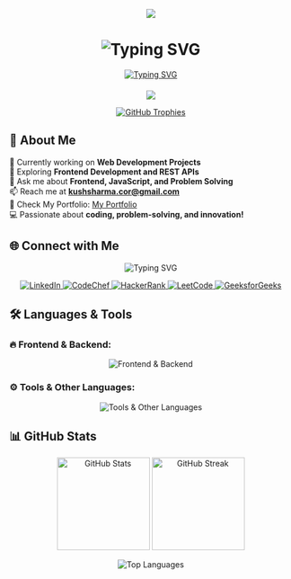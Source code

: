 <p align="center"> 
  <img src="https://capsule-render.vercel.app/api?type=waving&color=gradient&height=150&section=header&text=Hey%20Everyone!%20🕹️&fontSize=40&animation=fadeIn"/> 
</p>

<h1 align="center">
  <img src="https://readme-typing-svg.demolab.com?font=Fira+Code&weight=600&size=30&duration=4000&pause=1000&color=00BFFF&center=true&vCenter=true&width=500&lines=👋+I'm+Kush+Sharma" alt="Typing SVG">
</h1>

<div align="center" style="margin-bottom: 20px;">
  <a href="https://git.io/typing-svg">
    <img src="https://readme-typing-svg.demolab.com?font=Fira+Code&weight=600&size=22&duration=3500&pause=800&color=FF5733&center=true&vCenter=true&width=900&lines=☕+Fueled+by+Coffee+|+Powered+by+Passion;🚀+Exploring+New+Tech+Every+Day!;💡+Innovator,+Thinker+,+Problem-Solver;🎯+Coding+since+2021+|+Striving+for+Excellence;🔥+Code.+Create.+Build.+Inspire." alt="Typing SVG" />
  </a>
</div>



<p align="center">
  <img src="https://capsule-render.vercel.app/api?type=soft&color=gradient&height=100&section=header&text=🏆+GitHub+Trophies+🏆&fontSize=30&fontColor=fff&animation=fadeIn"/>
</p>

<p align="center">
  <a href="https://github.com/ryo-ma/github-profile-trophy">
    <img src="https://github-profile-trophy.vercel.app/?username=sharmakush2003&theme=algolia&no-frame=true&margin-w=20&column=4" alt="GitHub Trophies" />
  </a> 
</p>

## 🚀 About Me  
🔭 Currently working on **Web Development Projects**  
🌱 Exploring **Frontend Development and REST APIs**  
💬 Ask me about **Frontend, JavaScript, and Problem Solving**  
📫 Reach me at **[kushsharma.cor@gmail.com](mailto:kushsharma.cor@gmail.com)**  
📂 Check My Portfolio: [My Portfolio](https://sharmakush2003.github.io/portFolio/)  
💻 Passionate about **coding, problem-solving, and innovation!**  

## 🌐 Connect with Me  

<p align="center" style="margin-top: 10px;">
  <img src="https://readme-typing-svg.herokuapp.com?font=Fira+Code&size=22&pause=1000&color=00BFFF&center=true&vCenter=true&width=600&lines=Let's+Connect!;Follow+My+Tech+Journey!;Reach+Out+Anytime!" alt="Typing SVG" />
</p>

<p align="center">
  <a href="https://linkedin.com/in/kush-sharma-9721a02ab" target="_blank">
    <img src="https://img.shields.io/badge/LinkedIn-0A66C2?style=for-the-badge&logo=linkedin&logoColor=white" alt="LinkedIn" />
  </a>
  <a href="https://www.codechef.com/users/kush_sharma_25" target="_blank">
    <img src="https://img.shields.io/badge/CodeChef-5B4638?style=for-the-badge&logo=codechef&logoColor=white" alt="CodeChef" />
  </a>
  <a href="https://www.hackerrank.com/kushsharma_cor" target="_blank">
    <img src="https://img.shields.io/badge/HackerRank-00EA64?style=for-the-badge&logo=hackerrank&logoColor=white" alt="HackerRank" />
  </a>
  <a href="https://www.leetcode.com/sharma_kush_" target="_blank">
    <img src="https://img.shields.io/badge/LeetCode-FFA116?style=for-the-badge&logo=leetcode&logoColor=white" alt="LeetCode" />
  </a>
  <a href="https://auth.geeksforgeeks.org/user/kushsharma_2516" target="_blank">
    <img src="https://img.shields.io/badge/GeeksforGeeks-0F9D58?style=for-the-badge&logo=geeksforgeeks&logoColor=white" alt="GeeksforGeeks" />
  </a>
</p>

## 🛠️ Languages & Tools  

### 🔥 **Frontend & Backend:**  
<p align="center">
  <img src="https://skillicons.dev/icons?i=html,css,js,nodejs,express,mongodb,mysql&theme=dark" alt="Frontend & Backend" />
</p>

### ⚙️ **Tools & Other Languages:**  
<p align="center">
  <img src="https://skillicons.dev/icons?i=git,python,c,cpp&theme=dark" alt="Tools & Other Languages" />
</p>

## 📊 GitHub Stats  

<p align="center"> 
  <img height="165" src="https://github-readme-stats.vercel.app/api?username=sharmakush2003&show_icons=true&theme=onedark" alt="GitHub Stats" />
  <img height="165" src="https://github-readme-streak-stats.herokuapp.com/?user=sharmakush2003&theme=onedark" alt="GitHub Streak" />
</p>

<p align="center"> 
  <img src="https://github-readme-stats.vercel.app/api/top-langs/?username=sharmakush2003&layout=compact&theme=onedark" alt="Top Languages" /> 
</p>
